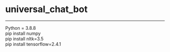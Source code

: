 # universal_chat_bot
<hr>
Python = 3.8.8<br>
pip install numpy<br>
pip install nltk=3.5<br>
pip install tensorflow=2.4.1<br>
